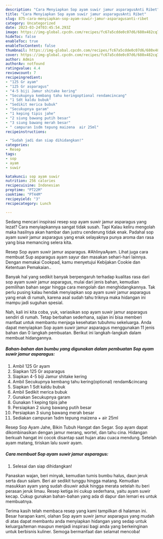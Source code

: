 ```yaml
---
description: "Cara Menyiapkan Sop ayam suwir jamur asparagusAnti Ribet"
title: "Cara Menyiapkan Sop ayam suwir jamur asparagusAnti Ribet"
slug: 875-cara-menyiapkan-sop-ayam-suwir-jamur-asparagusanti-ribet
category: Uncategorized
date: 2023-03-24T03:45:54.293Z
image: https://img-global.cpcdn.com/recipes/fc67a5cdde0c07d6/680x482cq70/sop-ayam-suwir-jamur-asparagus-foto-resep-utama.jpg
hideToc: false
enableToc: true
enableTocContent: false
thumbnail: https://img-global.cpcdn.com/recipes/fc67a5cdde0c07d6/680x482cq70/sop-ayam-suwir-jamur-asparagus-foto-resep-utama.jpg
cover: https://img-global.cpcdn.com/recipes/fc67a5cdde0c07d6/680x482cq70/sop-ayam-suwir-jamur-asparagus-foto-resep-utama.jpg
author: Admin
authorAv: notfound
ratingvalue: 4.4
reviewcount: 7
recipeingredient:
- "125 Gr ayam"
- "125 Gr asparagus"
- "4-5 biji Jamur shitake kering"
- "Secukupnya kembang tahu keringoptional rendamcincang"
- "1 Sdt kaldu bubuk"
- "Sedikit merica bubuk"
- "Secukupnya garam"
- "1 keping tipis jahe"
- "2 siung bawang putih besar"
- "3 siung bawang merah besar"
- " campuran 1sdm tepung maizena  air 25ml"
recipeinstructions:

- "Sudah jadi dan siap dihidangkan!"
categories:
- Resep
tags:
- sop
- ayam
- suwir

katakunci: sop ayam suwir 
nutrition: 256 calories
recipecuisine: Indonesian
preptime: "PT22M"
cooktime: "PT44M"
recipeyield: "3"
recipecategory: Lunch

---
```



Sedang mencari inspirasi resep sop ayam suwir jamur asparagus yang lezat? Cara menyiapkannya sangat tidak susah. Tapi Kalau keliru mengolah maka hasilnya akan hambar dan justru cenderung tidak enak. Padahal sop ayam suwir jamur asparagus yang enak selayaknya punya aroma dan rasa yang bisa memancing selera kita.


Resep Sop ayam suwir jamur asparagus. #AhlinyaAyam. Lihat juga cara membuat Sup asparagus ayam sayur dan masakan sehari-hari lainnya. Dengan memakai Cookpad, kamu menyetujui Kebijakan Cookie dan Ketentuan Pemakaian..

Banyak hal yang sedikit banyak berpengaruh terhadap kualitas rasa dari sop ayam suwir jamur asparagus, mulai dari jenis bahan, kemudian pemilihan bahan segar hingga cara mengolah dan menghidangkannya. Tak perlu pusing kalau hendak menyiapkan sop ayam suwir jamur asparagus yang enak di rumah, karena asal sudah tahu triknya maka hidangan ini mampu jadi suguhan spesial.


Nah, kali ini kita coba, yuk, variasikan sop ayam suwir jamur asparagus sendiri di rumah. Tetap berbahan sederhana, sajian ini bisa memberi manfaat untuk membantu menjaga kesehatan tubuhmu sekeluarga. Anda dapat menyiapkan Sop ayam suwir jamur asparagus menggunakan 11 jenis bahan dan 0 langkah pembuatan. Berikut ini langkah-langkah dalam membuat hidangannya.

<!--inarticleads1-->

##### Bahan-bahan dan bumbu yang digunakan dalam pembuatan Sop ayam suwir jamur asparagus:

1. Ambil 125 Gr ayam
1. Siapkan 125 Gr asparagus
1. Siapkan 4-5 biji Jamur shitake kering
1. Ambil Secukupnya kembang tahu kering(optional) rendam&amp;cincang
1. Siapkan 1 Sdt kaldu bubuk
1. Ambil Sedikit merica bubuk
1. Gunakan Secukupnya garam
1. Gunakan 1 keping tipis jahe
1. Persiapkan 2 siung bawang putih besar
1. Persiapkan 3 siung bawang merah besar
1. Sediakan  campuran 1sdm tepung maizena + air 25ml


Resep Sop Ayam Jahe, Bikin Tubuh Hangat dan Segar. Sop ayam dapat dikombinasikan dengan jamur merang, wortel, dan tahu cina. Hidangan berkuah hangat ini cocok disantap saat hujan atau cuaca mendung. Setelah ayam matang, tiriskan lalu suwir ayam. 

<!--inarticleads2-->

##### Cara membuat Sop ayam suwir jamur asparagus:


1. Selesai dan siap dihidangkan!

Panaskan wajan, beri minyak, kemudian tumis bumbu halus, daun jeruk serta daun salam. Beri air sedikit tunggu hingga matang. Kemudian masukkan ayam yang sudah disuwir aduk hingga merata setelah itu beri perasan jeruk limau. Resep ketiga ini cukup sederhana, yaitu ayam suwir kecap. Cukup gunakan bahan-bahan yang ada di dapur dan lemari es untuk membuatnya. 

Terima kasih telah membaca resep yang kami tampilkan di halaman ini. Besar harapan kami, olahan Sop ayam suwir jamur asparagus yang mudah di atas dapat membantu anda menyiapkan hidangan yang sedap untuk keluarga/teman maupun menjadi inspirasi bagi anda yang berkeinginan untuk berbisnis kuliner. Semoga bermanfaat dan selamat mencoba!
